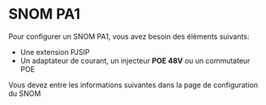 # SNOM PA1

Pour configurer un SNOM PA1, vous avez besoin des éléments suivants:

* Une extension PJSIP
* Un adaptateur de courant, un injecteur **POE 48V** ou un commutateur POE

Vous devez entre les informations suivantes dans la page de configuration du SNOM

